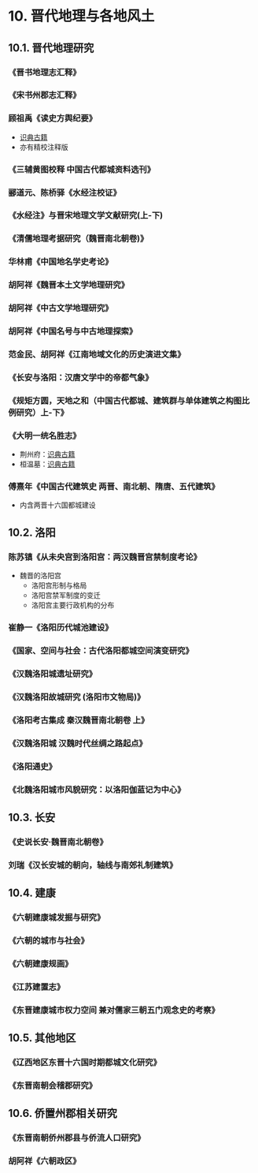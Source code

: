# 10. 晋代地理与各地风土

## 10.1. 晋代地理研究
### 《晋书地理志汇释》
### 《宋书州郡志汇释》
### 顾祖禹《读史方舆纪要》
- [识典古籍](https://www.shidianguji.com/book/NA04522)
- 亦有精校注释版
### 《三辅黄图校释 中国古代都城资料选刊》
### 郦道元、陈桥驿《水经注校证》
### 《水经注》与晋宋地理文学文献研究(上-下)
### 《清儒地理考据研究（魏晋南北朝卷)》
### 华林甫《中国地名学史考论》
### 胡阿祥《魏晋本土文学地理研究》
### 胡阿祥《中古文学地理研究》
### 胡阿祥《中国名号与中古地理探索》
### 范金民、胡阿祥《江南地域文化的历史演进文集》
### 《长安与洛阳：汉唐文学中的帝都气象》
### 《规矩方圆，天地之和（中国古代都城、建筑群与单体建筑之构图比例研究）上-下》

### 《大明一统名胜志》
- 荆州府：[识典古籍](https://www.shidianguji.com/book/HY0113/chapter/1kbmj6zp78mq2?version=25)
- 桓温墓：[识典古籍](https://www.shidianguji.com/mid-page/7414606558694260763)

### 傅熹年《中国古代建筑史 两晋、南北朝、隋唐、五代建筑》
- 内含两晋十六国都城建设

## 10.2. 洛阳
### 陈苏镇《从未央宫到洛阳宫：两汉魏晋宫禁制度考论》
- 魏晋的洛阳宫
  - 洛阳宫形制与格局
  - 洛阳宫禁军制度的变迁
  - 洛阳宫主要行政机构的分布

### 崔静一《洛阳历代城池建设》
### 《国家、空间与社会：古代洛阳都城空间演变研究》
### 《汉魏洛阳城遗址研究》
### 《汉魏洛阳故城研究 (洛阳市文物局)》
### 《洛阳考古集成 秦汉魏晋南北朝卷 上》
### 《汉魏洛阳城 汉魏时代丝绸之路起点》
### 《洛阳通史》
### 《北魏洛阳城市风貌研究：以洛阳伽蓝记为中心》

## 10.3. 长安
### 《史说长安·魏晋南北朝卷》

### 刘瑞《汉长安城的朝向，轴线与南郊礼制建筑》

## 10.4. 建康
### 《六朝建康城发掘与研究》
### 《六朝的城市与社会》
### 《六朝建康规画》
### 《江苏建置志》
### 《东晋建康城市权力空间 兼对儒家三朝五门观念史的考察》

## 10.5. 其他地区
### 《辽西地区东晋十六国时期都城文化研究》
### 《东晋南朝会稽郡研究》

## 10.6. 侨置州郡相关研究
### 《东晋南朝侨州郡县与侨流人口研究》
### 胡阿祥《六朝政区》

